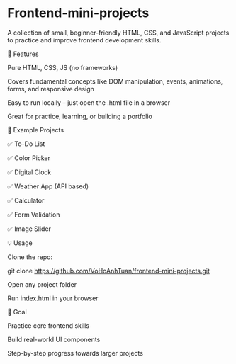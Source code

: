 # Frontend-mini-projects
A collection of small, beginner-friendly HTML, CSS, and JavaScript projects to practice and improve frontend development skills.


🚀 Features

Pure HTML, CSS, JS (no frameworks)

Covers fundamental concepts like DOM manipulation, events, animations, forms, and responsive design

Easy to run locally – just open the .html file in a browser

Great for practice, learning, or building a portfolio

📂 Example Projects

✅ To-Do List

✅ Color Picker

✅ Digital Clock

✅ Weather App (API based)

✅ Calculator

✅ Form Validation

✅ Image Slider

💡 Usage

Clone the repo:

git clone https://github.com/VoHoAnhTuan/frontend-mini-projects.git


Open any project folder

Run index.html in your browser

🎯 Goal

Practice core frontend skills

Build real-world UI components

Step-by-step progress towards larger projects
